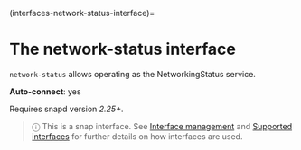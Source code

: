 (interfaces-network-status-interface)=
# The network-status interface

`network-status` allows operating as the NetworkingStatus service.

**Auto-connect**: yes

Requires snapd version _2.25+_.

> ⓘ  This is a snap interface. See [Interface management](/) and [Supported interfaces](/interfaces/index) for further details on how interfaces are used.


